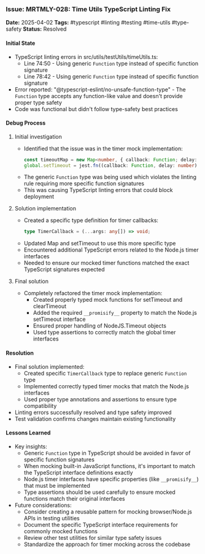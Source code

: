 ### Issue: MRTMLY-028: Time Utils TypeScript Linting Fix
**Date:** 2025-04-02
**Tags:** #typescript #linting #testing #time-utils #type-safety
**Status:** Resolved

#### Initial State
- TypeScript linting errors in src/utils/testUtils/timeUtils.ts:
  - Line 74:50 - Using generic `Function` type instead of specific function signature
  - Line 78:42 - Using generic `Function` type instead of specific function signature
- Error reported: "@typescript-eslint/no-unsafe-function-type" - The `Function` type accepts any function-like value and doesn't provide proper type safety
- Code was functional but didn't follow type-safety best practices

#### Debug Process
1. Initial investigation
   - Identified that the issue was in the timer mock implementation:
     ```typescript
     const timeoutMap = new Map<number, { callback: Function; delay: number; startTime: number }>();
     global.setTimeout = jest.fn((callback: Function, delay: number) => {
     ```
   - The generic `Function` type was being used which violates the linting rule requiring more specific function signatures
   - This was causing TypeScript linting errors that could block deployment

2. Solution implementation
   - Created a specific type definition for timer callbacks:
     ```typescript
     type TimerCallback = (...args: any[]) => void;
     ```
   - Updated Map and setTimeout to use this more specific type
   - Encountered additional TypeScript errors related to the Node.js timer interfaces
   - Needed to ensure our mocked timer functions matched the exact TypeScript signatures expected

3. Final solution
   - Completely refactored the timer mock implementation:
     - Created properly typed mock functions for setTimeout and clearTimeout
     - Added the required `__promisify__` property to match the Node.js setTimeout interface
     - Ensured proper handling of NodeJS.Timeout objects
     - Used type assertions to correctly match the global timer interfaces

#### Resolution
- Final solution implemented:
  - Created specific `TimerCallback` type to replace generic `Function` type
  - Implemented correctly typed timer mocks that match the Node.js interfaces
  - Used proper type annotations and assertions to ensure type compatibility
- Linting errors successfully resolved and type safety improved
- Test validation confirms changes maintain existing functionality

#### Lessons Learned
- Key insights:
  - Generic `Function` type in TypeScript should be avoided in favor of specific function signatures
  - When mocking built-in JavaScript functions, it's important to match the TypeScript interface definitions exactly
  - Node.js timer interfaces have specific properties (like `__promisify__`) that must be implemented
  - Type assertions should be used carefully to ensure mocked functions match their original interfaces
- Future considerations:
  - Consider creating a reusable pattern for mocking browser/Node.js APIs in testing utilities
  - Document the specific TypeScript interface requirements for commonly mocked functions
  - Review other test utilities for similar type safety issues
  - Standardize the approach for timer mocking across the codebase